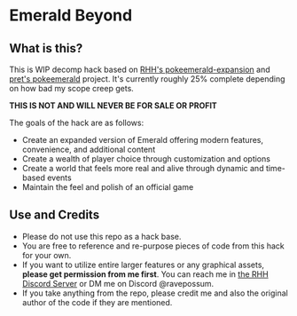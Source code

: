 # Emerald Beyond

## What is this?

This is WIP decomp hack based on [RHH's pokeemerald-expansion](https://github.com/rh-hideout/pokeemerald-expansion) and [pret's pokeemerald](https://github.com/pret/pokeemerald) project. It's currently roughly 25% complete depending on how bad my scope creep gets.

**THIS IS NOT AND WILL NEVER BE FOR SALE OR PROFIT**

The goals of the hack are as follows:
- Create an expanded version of Emerald offering modern features, convenience, and additional content
- Create a wealth of player choice through customization and options
- Create a world that feels more real and alive through dynamic and time-based events
- Maintain the feel and polish of an official game

## Use and Credits

- Please do not use this repo as a hack base.
- You are free to reference and re-purpose pieces of code from this hack for your own. 
- If you want to utilize entire larger features or any graphical assets, **please get permission from me first**. You can reach me in [the RHH Discord Server](https://discord.gg/6CzjAG6GZk) or DM me on Discord @ravepossum. 
- If you take anything from the repo, please credit me and also the original author of the code if they are mentioned.
